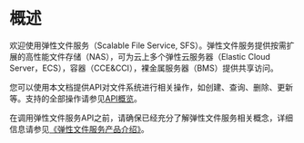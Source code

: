 # 概述<a name="sfs_02_0002"></a>

欢迎使用弹性文件服务（Scalable File Service, SFS）。弹性文件服务提供按需扩展的高性能文件存储（NAS），可为云上多个弹性云服务器（Elastic Cloud Server，ECS），容器（CCE&CCI），裸金属服务器（BMS）提供共享访问。

您可以使用本文档提供API对文件系统进行相关操作，如创建、查询、删除、更新等。支持的全部操作请参见[API概览](API概览.md)。

在调用弹性文件服务API之前，请确保已经充分了解弹性文件服务相关概念，详细信息请参见[《弹性文件服务产品介绍》](https://support.huaweicloud.com/productdesc-sfs/zh-cn_topic_0034428718.html)。

